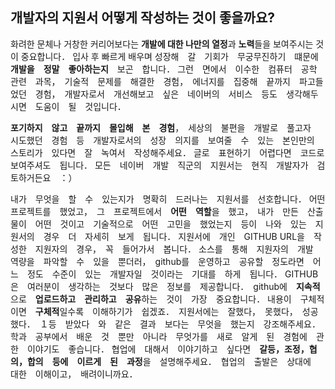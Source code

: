## 개발자의 지원서 어떻게 작성하는 것이 좋을까요?

화려한 문체나 거창한 커리어보다는 **개발에 대한 나만의 열정**과 **노력**들을 보여주시는 것이 중요합니다．
입사 후 빠르게 배우며 성장해　갈　기회가　무궁무진하기　떄문에　**개발을　정말　좋아하는지**　보곤　합니다．
그런　면에서　이수한　컴퓨터　공학　관련　과목，　기술적　문제를　해결한　경험，　에너지를　집중해　끝까지　파고들었던　경험，　개발자로서　개선해보고　싶은　네이버의　서비스　등도　생각해두시면　도움이　될　것입니다．

**포기하지　않고　끝까지　몰입해　본　경험**，　세상의　불편을　개발로　풀고자　시도했던　경험　등　개발자로서의　성장　의지를　보여줄　수　있는　본인만의　스토리가　있다면　잘　녹여서　작성해주세요．
글로　표현하기　어렵다면　코드로　보여주셔도　됩니다．
모든　네이버　개발　직군의　지원서는　현직　개발자가　검토하거든요　：）

내가　무엇을　할　수　있는지가　명확히　드러나는　지원서를　선호합니다．
어떤　프로젝트를　했었고，　그　프로젝트에서　**어떤　역할**을　했고，　내가　만든　산출물이　어떤　것이고　기술적으로　어떤　고민을　했었는지　등이　나와　있는　지원서의　경우　더　자세히　보게　됩니다．
지원서에　개인　GITHUB URL을　작성한　지원자의　경우，　꼭　들어가서　봅니다．
소스를　통해　지원자의　개발　역량을　파악할　수　있을　뿐더러，　github를　운영하고　공유할　정도라면　어느　정도　수준이　있는　개발자일　것이라는　기대를　하게　됩니다．
GITHUB은　여러분이　생각하는　것보다　많은　정보를　제공합니다．　github에　**지속적**으로　**업로드하고　관리하고　공유**하는　것이　가장　중요합니다．
내용이　구체적이면　**구체적**일수록　이해하기가　쉽겠죠．　지원서에는　잘했다，　못했다，　성공했다．　１등　받았다　와　같은　결과　보다는　무엇을　했는지　강조해주세요．　학과　공부에서　배운　것　뿐만　아니라　무엇가를　새로　알게　된　경험에　관한　이야기도　좋습니다．
협업에　대해서　이야기하고　싶다면　**갈등，조정，협의，합의　등에　이르게　된　과정**을　설명해주세요．　협업의　출발은　상대에　대한　이해이고，　배려이니까요．
